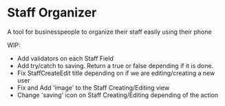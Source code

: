 # Staff Organizer

A tool for businesspeople to organize their staff easily using their phone

WIP:
- Add validators on each Staff Field
- Add try/catch to saving. Return a true or false depending if it is done.
- Fix StaffCreateEdit title depending on if we are editing/creating a new user
- Fix and Add 'image' to the Staff Creating/Editing view
- Change 'saving' icon on Staff Creating/Editing depending of the action